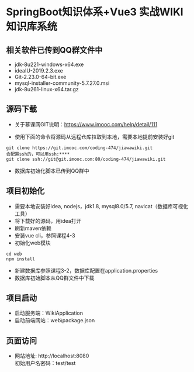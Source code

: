 # SpringBoot知识体系+Vue3 实战WIKI知识库系统

## 相关软件已传到QQ群文件中
* jdk-8u221-windows-x64.exe<br>
* ideaIU-2019.2.3.exe<br>
* Git-2.23.0-64-bit.exe<br>
* mysql-installer-community-5.7.27.0.msi<br>
* jdk-8u261-linux-x64.tar.gz<br>

## 源码下载
* 关于慕课网GIT说明：https://www.imooc.com/help/detail/111

* 使用下面的命令将源码从远程仓库拉取到本地，需要本地提前安装好git
```
git clone https://git.imooc.com/coding-474/jiawawiki.git
会配置ssh的，可以用ssh:****
git clone ssh://git@git.imooc.com:80/coding-474/jiawawiki.git
```
* 数据库初始化脚本已传到QQ群中


## 项目初始化
* 需要本地安装好idea, nodejs，jdk1.8, mysql8.0/5.7, navicat（数据库可视化工具）
* 将下载好的源码，用idea打开
* 刷新maven依赖
* 安装vue cli，参照课程4-3
* 初始化web模块
```
cd web
npm install
```
* 新建数据库参照课程3-2，数据库配置在application.properties
* 数据库初始脚本从QQ群文件中下载

## 项目启动
* 启动服务端：WikiApplication
* 启动前端网站：web\package.json

## 页面访问
* 网站地址: http://localhost:8080<br>
初始用户名密码：test/test
